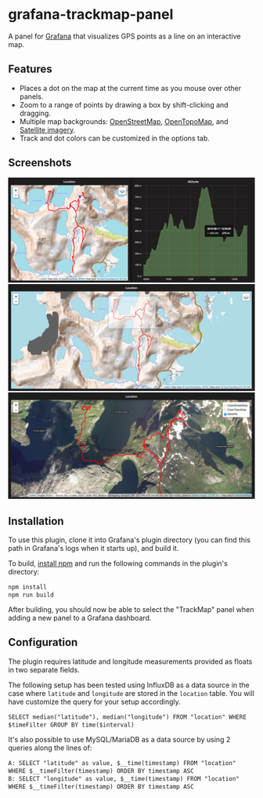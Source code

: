 grafana-trackmap-panel
======================
A panel for [Grafana](https://grafana.com/) that visualizes GPS points as a line on an interactive map.

Features
--------
- Places a dot on the map at the current time as you mouse over other panels.
- Zoom to a range of points by drawing a box by shift-clicking and dragging.
- Multiple map backgrounds: [OpenStreetMap](https://www.openstreetmap.org/),
  [OpenTopoMap](https://opentopomap.org/), and [Satellite imagery](https://www.esri.com/).
- Track and dot colors can be customized in the options tab.

Screenshots
-----------
![Show current selection as a dot on the map](src/img/topo-crosshair.png)
![Zoom in by selecting a range of points](src/img/topo-boxselect.png)
![Chose what map to display the data on](src/img/satellite-picker.png)

Installation
------------
To use this plugin, clone it into Grafana's plugin directory (you can find this path in Grafana's
logs when it starts up), and build it.

To build, [install npm](https://www.npmjs.com/get-npm) and run the following commands in the
plugin's directory:
```
npm install
npm run build
```

After building, you should now be able to select the "TrackMap" panel when adding a new panel to a
Grafana dashboard.

Configuration
-------------
The plugin requires latitude and longitude measurements provided as floats in two separate fields.

The following setup has been tested using InfluxDB as a data source in the case where `latitude` and
`longitude` are stored in the `location` table. You will have customize the query for your setup
accordingly.
```
SELECT median("latitude"), median("longitude") FROM "location" WHERE $timeFilter GROUP BY time($interval)
```

It's also possible to use MySQL/MariaDB as a data source by using 2 queries along the lines of:
```
A: SELECT "latitude" as value, $__time(timestamp) FROM "location" WHERE $__timeFilter(timestamp) ORDER BY timestamp ASC
B: SELECT "longitude" as value, $__time(timestamp) FROM "location" WHERE $__timeFilter(timestamp) ORDER BY timestamp ASC
```
